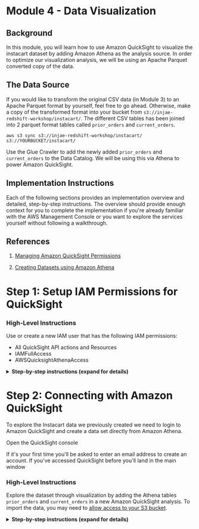 # Module 4 - Data Visualization

## Background
In this module, you will learn how to use Amazon QuickSight to visualize the instacart dataset by adding Amazon Athena as the analysis source. In order to optimize our visualization analysis, we will be using an Apache Parquet converted copy of the data.

## The Data Source
If you would like to transform the original CSV data (in Module 3) to an Apache Parquet format by yourself, feel free to go ahead. Otherwise, make a copy of the transformed format into your bucket from `s3://injae-redshift-workshop/instacart/`. The different CSV tables has been joined into 2 parquet format tables called `prior_orders` and `current_orders`.


``` shell
aws s3 sync s3://injae-redshift-workshop/instacart/ s3://YOURBUCKET/instacart/
```

Use the Glue Crawler to add the newly added `prior_orders` and `current_orders` to the Data Catalog. We will be using this via Athena to power Amazon QuickSight.

## Implementation Instructions

Each of the following sections provides an implementation overview and detailed, step-by-step instructions. The overview should provide enough context for you to complete the implementation if you're already familiar with the AWS Management Console or you want to explore the services yourself without following a walkthrough.

## References
1. [Managing Amazon QuickSight Permissions](http://docs.aws.amazon.com/quicksight/latest/user/managing-permissions.html)

1. [Creating Datasets using Amazon Athena](http://docs.aws.amazon.com/quicksight/latest/user/create-a-data-set-athena.html)

# Step 1: Setup IAM Permissions for QuickSight <a name="rs-gsg-quicksight-step1"></a>


### High-Level Instructions
Use or create a new IAM user that has the following IAM permissions:
+ All QuickSight API actions and Resources
+ IAMFullAccess
+ AWSQuicksightAthenaAccess


<details>
<summary><strong>Step-by-step instructions (expand for details)</strong></summary><p>

Amazon QuickSight manages its own set of users and therefore you need to have an administrator account that is allowed to create new users. We'll use your current user as the administrator and therefore we'll need to add additional permissions for it to do its job.

QuickSight does not have a managed policy so we'll need to create one and then associate it with our user.

1. Open the IAM console

1. From the left hand side menu select **Policies** and click the Create Policy button

1. Select **Create Your Own Policy**

1. Name your policy **QuicksightPolicy** and enter the following into the **Policy Document** text box

    ``` json
    {
        "Statement": [
            {
                "Action": [
                    "quicksight:*"
                ],
                "Effect": "Allow",
                "Resource": "*"
            }
        ],
        "Version": "2012-10-17"
    }
    ```
1. Once created, select your username again from the **Users** section and add permissions as you've done previously. Search for **QuicksightPolicy** and add it.

1. Also add the following managed policies to your user

    + IAMFullAccess
    + AWSQuicksightAthenaAccess

</p></details>

# Step 2: Connecting with Amazon QuickSight <a name="rs-gsg-quicksight-step2"></a>
To explore the Instacart data we previously created we need to login to Amazon QuickSight and create a data set directly from Amazon Athena.

Open the QuickSight console

If it's your first time you'll be asked to enter an email address to create an account. If you've accessed QuickSight before you'll land in the main window

### High-Level Instructions
Explore the dataset through visualization by adding the Athena tables `prior_orders` and `current_orders` in a new Amazon QuickSight analysis. To import the data, you may need to [allow access to your S3 bucket](https://docs.aws.amazon.com/quicksight/latest/user/troubleshoot-connect-S3.html).

<details>
<summary><strong>Step-by-step instructions (expand for details)</strong></summary><p>

1. Open the QuickSight console

1. If it's your first time you'll be asked to enter an email address to create an account. If you've accessed QuickSight before you'll land in the main window

![Quicksight Dashboard](http://amazonathenahandson.s3-website-us-east-1.amazonaws.com/images/quicksight_main.png)

1. Next we'll need modify QuickSight's permissions to be able to access Athena and S3. From the top right corner, click on your user icon and select **Manage QuickSight** From the left hand side menu select **Account Settings** and click the **Edit AWS Permissions** button under Account Permissions.

1. On the permissions screen, tick the box for **Amazon Athena** and **Amazon S3**. When asked to select S3 buckets, select the bucket containing your instacart data. Click **Apply** and go back to the main screen.

1. Click the **New Analysis** button at the top left of the screen

1. Click **New Data Set** and select **Athena** from the list of sources

![Athena Source](http://amazonathenahandson.s3-website-us-east-1.amazonaws.com/images/quicksight_athena_source.png)

1. Give your data source a name and click **Create data source**

1. Select the **Instacart** database we created in Module 3 (or earlier in this Module)

1. Select the `table_prior_orders` as a starting point for us to explore

![table orders](http://amazonathenahandson.s3-website-us-east-1.amazonaws.com/images/quicksight_select_table.png)

1. Select to **Directly query your data** and click Visualize

At this point you are presented with a blank graph so feel free to play around and build interesting visualizations.

For example, here is a graph of the count of customer orders that include items from each department

![example graph](http://amazonathenahandson.s3-website-us-east-1.amazonaws.com/images/quicksight_graph.png)

Here is another example of the top purchased products by the total number of customer orders
![example graph2](http://amazonathenahandson.s3-website-us-east-1.amazonaws.com/images/quicksight_graph2.png)

</p></details>


